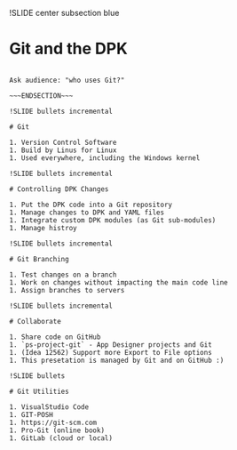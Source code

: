 !SLIDE center subsection blue

# Git and the DPK

~~~SECTION:notes~~~

Ask audience: "who uses Git?"

~~~ENDSECTION~~~

!SLIDE bullets incremental

# Git

1. Version Control Software
1. Build by Linus for Linux
1. Used everywhere, including the Windows kernel

!SLIDE bullets incremental

# Controlling DPK Changes

1. Put the DPK code into a Git repository
1. Manage changes to DPK and YAML files
1. Integrate custom DPK modules (as Git sub-modules)
1. Manage histroy

!SLIDE bullets incremental

# Git Branching

1. Test changes on a branch
1. Work on changes without impacting the main code line
1. Assign branches to servers

!SLIDE bullets incremental

# Collaborate

1. Share code on GitHub
1. `ps-project-git` - App Designer projects and Git
1. (Idea 12562) Support more Export to File options
1. This presetation is managed by Git and on GitHub :)

!SLIDE bullets

# Git Utilities

1. VisualStudio Code
1. GIT-POSH
1. https://git-scm.com
1. Pro-Git (online book)
1. GitLab (cloud or local)